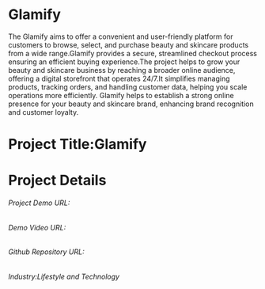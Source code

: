 <h1>Glamify</h1>
The Glamify aims to offer a convenient and user-friendly platform for customers to browse, select, and purchase beauty and skincare products from a wide range.Glamify provides a secure, streamlined checkout process ensuring an efficient buying experience.The project helps to grow your beauty and skincare business by reaching a broader online audience, offering a digital storefront that operates 24/7.It simplifies managing products, tracking orders, and handling customer data, helping you scale operations more efficiently.
Glamify helps to establish a strong online presence for your beauty and skincare brand, enhancing brand recognition and customer loyalty.
<h1>Project Title:Glamify</h1>
<h1>Project Details</h1>
<h6>Project Demo URL:</h6>
<h6>Demo Video URL:</h6>
<h6>Github Repository URL:</h6>
<h6>Industry:Lifestyle and Technology</h6>
